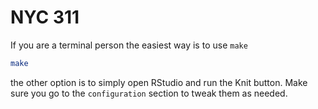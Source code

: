 # NYC 311

If you are a terminal person the easiest way is to use `make`

```bash
make
```

the other option is to simply open RStudio and run the Knit button. 
Make sure you go to the `configuration` section to tweak them as needed.
